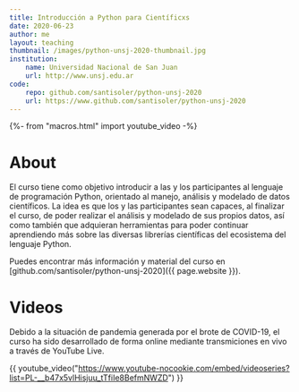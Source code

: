 ```yaml
---
title: Introducción a Python para Científicxs
date: 2020-06-23
author: me
layout: teaching
thumbnail: /images/python-unsj-2020-thumbnail.jpg
institution:
    name: Universidad Nacional de San Juan
    url: http://www.unsj.edu.ar
code:
    repo: github.com/santisoler/python-unsj-2020
    url: https://www.github.com/santisoler/python-unsj-2020
---
```

{%- from "macros.html" import youtube_video -%}

# About

El curso tiene como objetivo introducir a las y los participantes al lenguaje
de programación Python, orientado al manejo, análisis y modelado de datos
científicos. La idea es que los y las participantes sean capaces, al finalizar
el curso, de poder realizar el análisis y modelado de sus propios datos, así
como también que adquieran herramientas para poder continuar aprendiendo más
sobre las diversas librerías científicas del ecosistema del lenguaje Python.


Puedes encontrar más información y material del curso en
[github.com/santisoler/python-unsj-2020]({{ page.website }}).

# Videos

Debido a la situación de pandemia generada por el brote de COVID-19, el curso
ha sido desarrollado de forma online mediante transmiciones en vivo a través de
YouTube Live.


{{ youtube_video("https://www.youtube-nocookie.com/embed/videoseries?list=PL-__b47x5vlHisjuu_tTfiIe8BefmNWZD") }}
